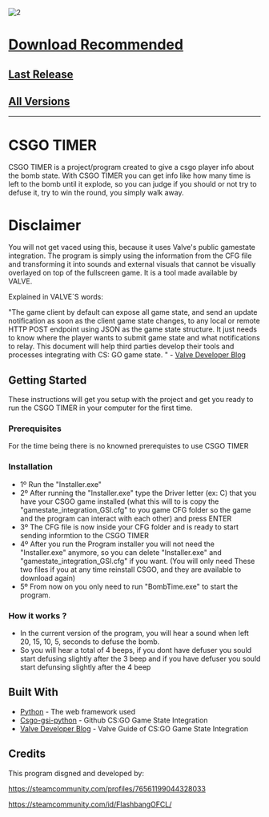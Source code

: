 ![2](https://i.imgur.com/Q02Jiaf.jpg)

# [Download Recommended](https://github.com/diogofrancosilva/csgotimer/archive/master.zip)
## [Last Release](https://github.com/diogofrancosilva/CSGO-Timer/releases/latest)
## [All Versions](https://github.com/diogofrancosilva/CSGO-Timer/releases)

---

# CSGO TIMER

CSGO TIMER is a project/program created to give a csgo player info about the bomb state.
With CSGO TIMER you can get info like how many time is left to the bomb until it explode, so you can judge if you should or not try to defuse it, try to win the round, you simply walk away.

# Disclaimer

You will not get vaced using this, because it uses Valve's public gamestate integration. The program is simply using the information from the CFG file and transforming it into sounds and external visuals that cannot be visually overlayed on top of the fullscreen game.
It is a tool made available by VALVE.

Explained in VALVE´S words:

"The game client by default can expose all game state, and send an update notification as soon as the client game state changes, to any local or remote HTTP POST endpoint using JSON as the game state structure. It just needs to know where the player wants to submit game state and what notifications to relay. This document will help third parties develop their tools and processes integrating with CS: GO game state. " - [Valve Developer Blog](https://developer.valvesoftware.com/wiki/Counter-Strike:_Global_Offensive_Game_State_Integration)

## Getting Started

These instructions will get you setup with the project and get you ready to run the CSGO TIMER in your computer for the first time.

### Prerequisites

For the time being there is no knowned prerequistes to use CSGO TIMER

### Installation

* 1º Run the "Installer.exe"
* 2º After running the "Installer.exe" type the Driver letter (ex: C) that you have your CSGO game installed (what this will to is copy   the "gamestate_integration_GSI.cfg" to you game CFG folder so the game and the program can interact with each other) and press ENTER
* 3º The CFG file is now inside your CFG folder and is ready to start sending informtion to the CSGO TIMER
* 4º After you run the Program installer you will not need the "Installer.exe" anymore, so you can delete "Installer.exe" and             "gamestate_integration_GSI.cfg" if you want. (You will only need These two files if you at any time reinstall CSGO, and they are          available to download again)
* 5º From now on you only need to run "BombTime.exe" to start the program.

### How it works ?

* In the current version of the program, you will hear a sound when left 20, 15, 10, 5, seconds to defuse the bomb. 
* So you will hear a total of 4 beeps, if you dont have defuser you sould start defusing slightly after the 3 beep and if you have         defuser you sould start defunsing slightly after the 4 beep

## Built With

* [Python](https://www.python.org/) - The web framework used
* [Csgo-gsi-python](https://github.com/Erlendeikeland/csgo-gsi-python) - Github CS:GO Game State Integration
* [Valve Developer Blog](https://developer.valvesoftware.com/wiki/Counter-Strike:_Global_Offensive_Game_State_Integration) - Valve Guide of CS:GO Game State Integration

## Credits

This program disgned and developed by:

https://steamcommunity.com/profiles/76561199044328033

https://steamcommunity.com/id/FlashbangOFCL/
